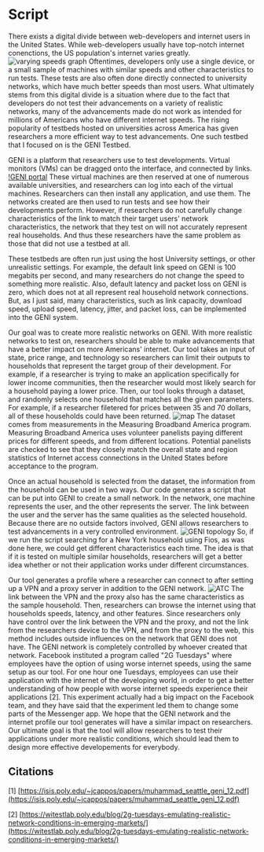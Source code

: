 # Script
 There exists a digital divide between web-developers and internet users in the United States. While web-developers usually have top-notch internet conenctions, the US population's internet varies greatly. ![varying speeds graph](https://github.com/csmithsalzberg/CodeRealisticTestbeds/blob/master/percentDLwithColor.png) Oftentimes, developers only use a single device, or a small sample of machines with similar speeds and other characteristics to run tests. These tests are also often done directly connected to university networks, which have much better speeds than most users. What ultimately stems from this digital divide is a situation where due to the fact that developers do not test their advancements on a variety of realistic networks, many of the advancements made do not work as intended for millions of Americans who have different internet speeds. The rising popularity of testbeds hosted on universities across America has given researchers a more efficient way to test advancements. One such testbed that I focused on is the GENI Testbed. 
 
 GENI is a platform that researchers use to test developments. Virtual monitors (VMs) can be dragged onto the interface, and connected by links. [!GENI portal](https://github.com/csmithsalzberg/CodeRealisticTestbeds/blob/master/geniexample.PNG) These virtual machines are then reserved at one of numerous available universities, and researchers can log into each of the virtual machines. Researchers can then install any application, and use them. The networks created are then used to run tests and see how their developments perform. However, if researchers do not carefully change characteristics of the link to match their target users' network characteristics, the network that they test on will not accurately represent real households. And thus these researchers have the same problem as those that did not use a testbed at all.
 
 These testbeds are often run just using the host University settings, or other unrealistic settings. For example, the default link speed on GENI is 100 megabits per second, and many researchers do not change the speed to something more realistic. Also, default latency and packet loss on GENI is zero, which does not at all represent real household network connections. But, as I just said, many characteristics, such as link capacity, download speed, upload speed, latency, jitter, and packet loss, can be implemented into the GENI system.  
 
 Our goal was to create more realistic networks on GENI. With more realistic networks to test on, researchers should be able to make advancements that have a better impact on more Americans' internet. Our tool takes an input of state, price range, and technology so researchers can limit their outputs to households that represent the target group of their development. For example, if a researcher is trying to make an application specifically for lower income communities, then the researcher would most likely search for a household paying a lower price. Then, our tool looks through a dataset, and randomly selects one household that matches all the given parameters. For example, if a researcher filetered for prices between 35 and 70 dollars, all of these households could have been returned. ![map](https://github.com/csmithsalzberg/CodeRealisticTestbeds/blob/master/justmap.PNG) The dataset comes from measurements in the Measuring Broadband America program. Measuring Broadband America uses volunteer panelists paying different prices for different speeds, and from different locations. Potential panelists are checked to see that they closely match the overall state and region statistics of Internet access connections in the United States before acceptance to the program.

Once an actual household is selected from the dataset, the information from the household can be used in two ways. Our code generates a script that can be put into GENI to create a small network. In the network, one machine represents the user, and the other represents the server. The link between the user and the server has the same qualities as the selected household. Because there are no outside factors involved, GENI allows researchers to test advancements in  a very controlled environment. ![GENI topology](https://github.com/csmithsalzberg/CodeRealisticTestbeds/blob/master/GENIposter.PNG) So, if we run the script searching for a New York household using Fios, as was done here, we could get different characteristics each time. The idea is that if it is tested on multiple similar households, researchers will get a better idea whether or not their application works under different circumstances.

Our tool generates a profile where a researcher can connect to after setting up a VPN and a proxy server in addition to the GENI network. ![ATC](https://github.com/csmithsalzberg/CodeRealisticTestbeds/blob/master/profiles.PNG) The link between the VPN and the proxy also has the same characteristics as the sample household. Then, researchers can browse the internet using that households speeds, latency, and other features. Since researchers only have control over the link between the VPN and the proxy, and not the link from the researchers device to the VPN, and from the proxy to the web, this method includes outside influences on the network that GENI does not have. The GENI network is completely controlled by whoever created that network. Facebook instituted a program called "2G Tuesdays" where employees have the option of using worse internet speeds, using the same setup as our tool. For one hour one Tuesdays, employees can use their application with the internet of the developing world, in order to get a better understanding of how people with worse internet speeds experience their applications [2]. This experiment actually had a big impact on the Facebook team, and they have said that the experiment led them to change some parts of the Messenger app. We hope that the GENI network and the internet profile our tool generates will have a similar impact on researchers. Our ultimate goal is that the tool will allow researchers to test their applications under more realistic conditions, which should lead them to design more effective developements for everybody.
 


## Citations
[1] [https://isis.poly.edu/~jcappos/papers/muhammad_seattle_geni_12.pdf](https://isis.poly.edu/~jcappos/papers/muhammad_seattle_geni_12.pdf)

[2] [https://witestlab.poly.edu/blog/2g-tuesdays-emulating-realistic-network-conditions-in-emerging-markets/](https://witestlab.poly.edu/blog/2g-tuesdays-emulating-realistic-network-conditions-in-emerging-markets/)
